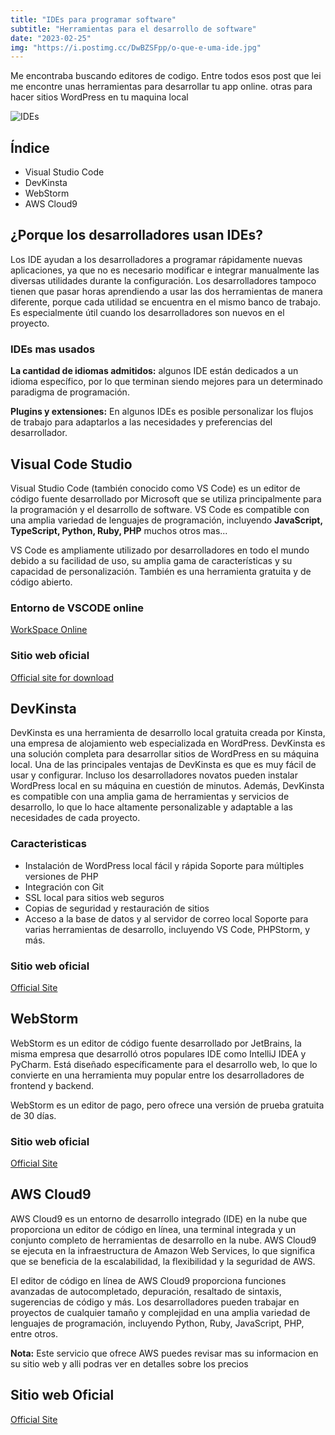 ```yaml
---
title: "IDEs para programar software"
subtitle: "Herramientas para el desarrollo de software"
date: "2023-02-25"
img: "https://i.postimg.cc/DwBZSFpp/o-que-e-uma-ide.jpg"
---
```







Me encontraba buscando editores de codigo. Entre todos esos post que lei me encontre unas herramientas para desarrollar tu app online. otras para hacer sitios WordPress en tu maquina local


![IDEs](https://i.postimg.cc/kGf2WQgN/arnold-francisca-f77-Bh3in-Up-E-unsplash.jpg)


## Índice

- Visual Studio Code
- DevKinsta
- WebStorm
- AWS Cloud9


## **¿Porque los desarrolladores usan IDEs?**

Los IDE ayudan a los desarrolladores a programar rápidamente nuevas aplicaciones, ya que no es necesario modificar e integrar manualmente las diversas utilidades durante la configuración. Los desarrolladores tampoco tienen que pasar horas aprendiendo a usar las dos herramientas de manera diferente, porque cada utilidad se encuentra en el mismo banco de trabajo. Es especialmente útil cuando los desarrolladores son nuevos en el proyecto.


### IDEs mas usados


**La cantidad de idiomas admitidos:** 
algunos IDE están dedicados a un idioma específico, por lo que terminan siendo mejores para un determinado paradigma de programación.

**Plugins y extensiones:** En algunos IDEs es posible personalizar los flujos de trabajo para adaptarlos a las necesidades y preferencias del desarrollador.




## **Visual Code Studio**


Visual Studio Code (también conocido como VS Code) es un editor de código fuente desarrollado por Microsoft que se utiliza principalmente para la programación y el desarrollo de software. VS Code es compatible con una amplia variedad de lenguajes de programación, incluyendo **JavaScript, TypeScript, Python, Ruby, PHP** muchos otros mas... 

VS Code es ampliamente utilizado por desarrolladores en todo el mundo debido a su facilidad de uso, su amplia gama de características y su capacidad de personalización. También es una herramienta gratuita y de código abierto.

### **Entorno de VSCODE online**
[WorkSpace Online](https://vscode.dev/)


### Sitio web oficial
[Official site for download](https://code.visualstudio.com/)
## **DevKinsta**


DevKinsta es una herramienta de desarrollo local gratuita creada por Kinsta, una empresa de alojamiento web especializada en WordPress. DevKinsta es una solución completa para desarrollar sitios de WordPress en su máquina local. Una de las principales ventajas de DevKinsta es que es muy fácil de usar y configurar. Incluso los desarrolladores novatos pueden instalar WordPress local en su máquina en cuestión de minutos. Además, DevKinsta es compatible con una amplia gama de herramientas y servicios de desarrollo, lo que lo hace altamente personalizable y adaptable a las necesidades de cada proyecto.


### Caracteristicas 

- Instalación de WordPress local fácil y rápida Soporte para múltiples versiones de PHP
- Integración con Git
- SSL local para sitios web seguros
- Copias de seguridad y restauración de sitios
- Acceso a la base de datos y al servidor de correo local Soporte para varias herramientas de desarrollo, incluyendo VS Code, PHPStorm, y más.

### Sitio web oficial
[Official Site](https://kinsta.com/es/devkinsta/)
## WebStorm 

WebStorm es un editor de código fuente desarrollado por JetBrains, la misma empresa que desarrolló otros populares IDE como IntelliJ IDEA y PyCharm. Está diseñado específicamente para el desarrollo web, lo que lo convierte en una herramienta muy popular entre los desarrolladores de frontend y backend.

WebStorm es un editor de pago, pero ofrece una versión de prueba gratuita de 30 días.


### Sitio web oficial
[Official Site](https://www.jetbrains.com/webstorm/)
## AWS Cloud9


AWS Cloud9 es un entorno de desarrollo integrado (IDE) en la nube que proporciona un editor de código en línea, una terminal integrada y un conjunto completo de herramientas de desarrollo en la nube. AWS Cloud9 se ejecuta en la infraestructura de Amazon Web Services, lo que significa que se beneficia de la escalabilidad, la flexibilidad y la seguridad de AWS.

El editor de código en línea de AWS Cloud9 proporciona funciones avanzadas de autocompletado, depuración, resaltado de sintaxis, sugerencias de código y más. Los desarrolladores pueden trabajar en proyectos de cualquier tamaño y complejidad en una amplia variedad de lenguajes de programación, incluyendo Python, Ruby, JavaScript, PHP, entre otros.


**Nota:** Este servicio que ofrece AWS puedes revisar mas su informacion en su sitio web y alli podras ver en detalles sobre los precios

## Sitio web Oficial
[Official Site](https://aws.amazon.com/es/cloud9/)